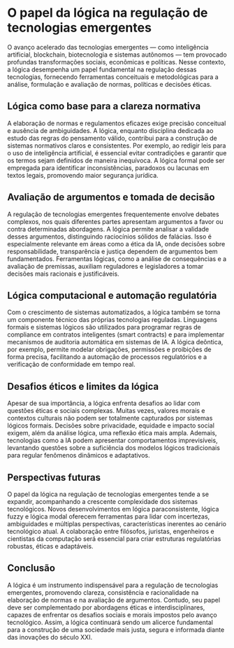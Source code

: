 # O papel da lógica na regulação de tecnologias emergentes

O avanço acelerado das tecnologias emergentes — como inteligência artificial, blockchain, biotecnologia e sistemas autônomos — tem provocado profundas transformações sociais, econômicas e políticas. Nesse contexto, a lógica desempenha um papel fundamental na regulação dessas tecnologias, fornecendo ferramentas conceituais e metodológicas para a análise, formulação e avaliação de normas, políticas e decisões éticas.

## Lógica como base para a clareza normativa

A elaboração de normas e regulamentos eficazes exige precisão conceitual e ausência de ambiguidades. A lógica, enquanto disciplina dedicada ao estudo das regras do pensamento válido, contribui para a construção de sistemas normativos claros e consistentes. Por exemplo, ao redigir leis para o uso de inteligência artificial, é essencial evitar contradições e garantir que os termos sejam definidos de maneira inequívoca. A lógica formal pode ser empregada para identificar inconsistências, paradoxos ou lacunas em textos legais, promovendo maior segurança jurídica.

## Avaliação de argumentos e tomada de decisão

A regulação de tecnologias emergentes frequentemente envolve debates complexos, nos quais diferentes partes apresentam argumentos a favor ou contra determinadas abordagens. A lógica permite analisar a validade desses argumentos, distinguindo raciocínios sólidos de falácias. Isso é especialmente relevante em áreas como a ética da IA, onde decisões sobre responsabilidade, transparência e justiça dependem de argumentos bem fundamentados. Ferramentas lógicas, como a análise de consequências e a avaliação de premissas, auxiliam reguladores e legisladores a tomar decisões mais racionais e justificáveis.

## Lógica computacional e automação regulatória

Com o crescimento de sistemas automatizados, a lógica também se torna um componente técnico das próprias tecnologias reguladas. Linguagens formais e sistemas lógicos são utilizados para programar regras de compliance em contratos inteligentes (smart contracts) e para implementar mecanismos de auditoria automática em sistemas de IA. A lógica deôntica, por exemplo, permite modelar obrigações, permissões e proibições de forma precisa, facilitando a automação de processos regulatórios e a verificação de conformidade em tempo real.

## Desafios éticos e limites da lógica

Apesar de sua importância, a lógica enfrenta desafios ao lidar com questões éticas e sociais complexas. Muitas vezes, valores morais e contextos culturais não podem ser totalmente capturados por sistemas lógicos formais. Decisões sobre privacidade, equidade e impacto social exigem, além da análise lógica, uma reflexão ética mais ampla. Ademais, tecnologias como a IA podem apresentar comportamentos imprevisíveis, levantando questões sobre a suficiência dos modelos lógicos tradicionais para regular fenômenos dinâmicos e adaptativos.

## Perspectivas futuras

O papel da lógica na regulação de tecnologias emergentes tende a se expandir, acompanhando a crescente complexidade dos sistemas tecnológicos. Novos desenvolvimentos em lógica paraconsistente, lógica fuzzy e lógica modal oferecem ferramentas para lidar com incertezas, ambiguidades e múltiplas perspectivas, características inerentes ao cenário tecnológico atual. A colaboração entre filósofos, juristas, engenheiros e cientistas da computação será essencial para criar estruturas regulatórias robustas, éticas e adaptáveis.

## Conclusão

A lógica é um instrumento indispensável para a regulação de tecnologias emergentes, promovendo clareza, consistência e racionalidade na elaboração de normas e na avaliação de argumentos. Contudo, seu papel deve ser complementado por abordagens éticas e interdisciplinares, capazes de enfrentar os desafios sociais e morais impostos pelo avanço tecnológico. Assim, a lógica continuará sendo um alicerce fundamental para a construção de uma sociedade mais justa, segura e informada diante das inovações do século XXI.